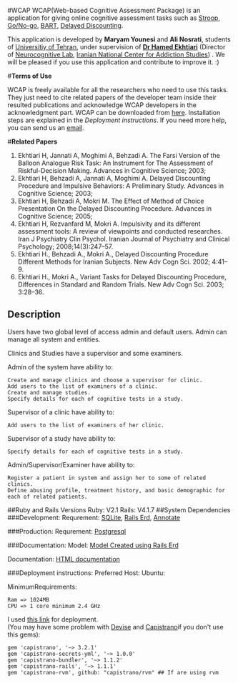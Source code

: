 #WCAP
  WCAP(Web-based Cognitive Assessment Package) is an application for giving online cognitive assessment tasks such as [Stroop](https://en.wikipedia.org/wiki/Stroop_effect), [Go/No-go](https://en.wikipedia.org/wiki/Go/no_go), [BART](http://www.cognitiveatlas.org/task/balloon_analogue_risk_task_%28bart%29), [Delayed Discounting](http://www.cognitiveatlas.org/task/balloon_analogue_risk_task_%28bart%29).
  
  This application is developed by **Maryam Younesi** and **Ali Nosrati**, students of [Universitiy of Tehran](http://ut.ac.ir), under        supervision of [**Dr Hamed Ekhtiari**](http://iricss.org/en/Pages/People/Hamed_Ekhtiari.aspx) (Director of [Neurocognitive Lab](http://incas.tums.ac.ir/find.php?item=1.220.127.fa), [Iranian National Center for Addiction Studies](http://incas.tums.ac.ir/index.php?slc_lang=en&sid=1)) . We will be pleased if you use this application and contribute to improve it. :)
  
#**Terms of Use**

WCAP is freely available for all the researchers who need to use this tasks. They just need to cite related papers of the developer team inside their resulted publications and acknowledge WCAP developers in the acknowledgment part.  WCAP can be downloaded from [here](https://github.com/UTStudents/WCAP/archive/master.zip). Installation steps are explained in the *Deployment instructions*. If you need more help, you can send us an [email](mailto:f.b.yavari@gmail.com).


#**Related Papers**
1. Ekhtiari H, Jannati A, Moghimi A, Behzadi A. The Farsi Version of the Balloon Analogue Risk Task: An Instrument for The Assessment of Riskful-Decision Making. Advances in Cognitive Science; 2003; 
2. Ekhtiari H, Behzadi A, Jannati A, Moghimi A. Delayed Discounting Procedure and Impulsive Behaviors: A Preliminary Study. Advances in Cognitive Science; 2003; 
3. Ekhtiari H, Behzadi A, Mokri M. The Effect of Method of Choice Presentation On the Delayed Discounting Procedure. Advances in Cognitive Science; 2005; 
4. Ekhtiari H, Rezvanfard M, Mokri A. Impulsivity and its different assessment tools: A review of viewpoints and conducted researches. Iran J Psychiatry Clin Psychol. Iranian Journal of Psychiatry and Clinical Psychology; 2008;14(3):247–57. 
5. Ekhtiari H., Behzadi A., Mokri A., Delayed Discounting Procedure Different Methods for Iranian Subjects. New Adv Cogn Sci. 2002; 4:41–9. 
6. Ekhtiari H., Mokri A., Variant Tasks for Delayed Discounting Procedure, Differences in Standard and Random Trials. New Adv Cogn Sci. 2003; 3:28–36. 




## Description 
  Users have two global level of access admin and default users. Admin can manage all system and entities.
  
  Clinics and Studies have a supervisor and some examiners.
  
  Admin of the system have ability to:
  
    Create and manage clinics and choose a supervisor for clinic.
    Add users to the list of examiners of a clinic.
    Create and manage studies.
    Specify details for each of cognitive tests in a study.
  
  Supervisor of a clinic have ability to:
  
    Add users to the list of examiners of her clinic.
    
    
  Supervisor of a study have ability to:   
  
    Specify details for each of cognitive tests in a study.
    
  Admin/Supervisor/Examiner have ability to:
  
    Register a patient in system and assign her to some of related clinics.
    Define abusing profile, treatment history, and basic demographic for each of related patients.
    

##Ruby and Rails Versions 
  Ruby:
  V2.1
  Rails:
  V4.1.7
##System Dependencies
###Development:
  Requrement: 
    [SQLite](https://www.sqlite.org/),
    [Rails Erd](http://rails-erd.rubyforge.org),
    [Annotate](https://github.com/ctran/annotate_models)
    
###Production:
  Requrement:
    [Postgresql](http://www.postgresql.org/)
    
###Documentation:
  Model:
    [Model Created using Rails Erd](doc/erd.pdf)
    
  Documentation:
    [HTML documentation](doc/app/index.html)
    
###Deployment instructions:
  Preferred Host:
    Ubuntu:
    
  MinimumRequirements:
  
    Ram => 1024MB
    CPU => 1 core minimum 2.4 GHz
  
  I used [this link](https://gorails.com/deploy/ubuntu/12.04) for deployment.  
  (You may have some problem with [Devise](https://github.com/plataformatec/devise#I18n) and [Capistrano](https://github.com/capistrano/capistrano)if you don't use this gems):
  
    gem 'capistrano', '~> 3.2.1'
    gem 'capistrano-secrets-yml', '~> 1.0.0'
    gem 'capistrano-bundler', '~> 1.1.2'
    gem 'capistrano-rails', '~> 1.1.1'
    gem 'capistrano-rvm', github: "capistrano/rvm" ## If are using rvm

    
